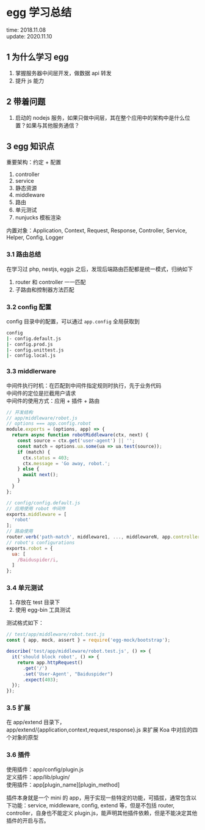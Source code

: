 # egg 学习总结

time: 2018.11.08  
update: 2020.11.10

## 1 为什么学习 egg

1. 掌握服务器中间层开发，做数据 api 转发
2. 提升 js 能力

## 2 带着问题

1. 启动的 nodejs 服务，如果只做中间层，其在整个应用中的架构中是什么位置？如果与其他服务通信？

## 3 egg 知识点

重要架构：约定 + 配置  
1. controller
2. service
3. 静态资源
4. middleware
5. 路由
6. 单元测试
7. nunjucks 模板渲染

内置对象：Application, Context, Request, Response, Controller, Service, Helper, Config, Logger

### 3.1 路由总结

在学习过 php, nestjs, eggjs 之后，发现后端路由匹配都是统一模式，归纳如下

1. router 和 controller 一一匹配
2. 子路由和控制器方法匹配

### 3.2 config 配置

config 目录中的配置，可以通过 `app.config` 全局获取到

```bash
config
|- config.default.js
|- config.prod.js
|- config.unittest.js
|- config.local.js
```

### 3.3 middlerware

中间件执行时机：在匹配到中间件指定规则时执行，先于业务代码  
中间件的定位是拦截用户请求  
中间件的使用方式：应用 + 插件 + 路由

```javascript
// 开发结构
// app/middleware/robot.js
// options === app.config.robot
module.exports = (options, app) => {
  return async function robotMiddleware(ctx, next) {
    const source = ctx.get('user-agent') || '';
    const match = options.ua.some(ua => ua.test(source));
    if (match) {
      ctx.status = 403;
      ctx.message = 'Go away, robot.';
    } else {
      await next();
    }
  }
};

// config/config.default.js
// 应用使用 robot 中间件
exports.middleware = [
  'robot'
];
// 路由使用
router.verb('path-match', middleware1, ..., middlewareN, app.controller.action);
// robot's configurations
exports.robot = {
  ua: [
    /Baiduspider/i,
  ]
};
```

### 3.4 单元测试

1. 存放在 test 目录下
2. 使用 egg-bin 工具测试

测试格式如下：  
```javascript
// test/app/middleware/robot.test.js
const { app, mock, assert } = require('egg-mock/bootstrap');

describe('test/app/middleware/robot.test.js', () => {
  it('should block robot', () => {
    return app.httpRequest()
      .get('/')
      .set('User-Agent', "Baiduspider")
      .expect(403);
  });
});
```

### 3.5 扩展

在 app/extend 目录下，app/extend/{application,context,request,response}.js 来扩展 Koa 中对应的四个对象的原型

### 3.6 插件

使用插件：app/config/plugin.js  
定义插件：app/lib/plugin/  
使用插件：app[plugin_name][plugin_method]

插件本身就是一个 mini 的 app，用于实现一些特定的功能，可插拔，通常包含以下功能：service, middleware, config, extend 等，但是不包括 router, controller，自身也不能定义 plugin.js，能声明其他插件依赖，但是不能决定其他插件的开启与否。

